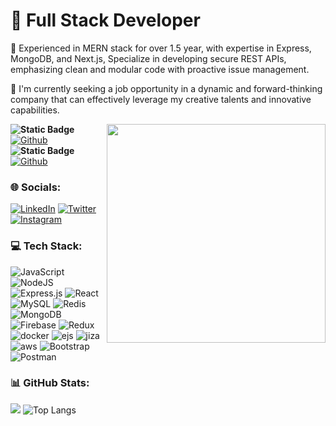 
<!-- https://cdn.dribbble.com/users/1292677/screenshots/6139167/media/5387dc7e035b3efe9d94516044de66a4.gif -->


# 💫    <span align="center"> <strong> Full Stack Developer </strong>  </span>

 🔭 Experienced in MERN stack for over 1.5 year, with expertise in Express, MongoDB, and Next.js, Specialize in developing secure REST APIs, emphasizing clean and modular code with proactive issue management.

 🤝 I'm currently seeking a job opportunity in a dynamic and forward-thinking company that can effectively leverage my creative talents and innovative capabilities.

 <img  align="right" width="350" src = "https://cdn.dribbble.com/users/1292677/screenshots/6139167/media/5387dc7e035b3efe9d94516044de66a4.gif">  

<strong> ![Static Badge](https://img.shields.io/badge/Active%20GitHub%20Account%20%3A--8A2BE2?style=social)
 </strong> [![Github](https://img.shields.io/badge/Github-%230077B5.svg?logo=Github&logoColor=Black)](https://github.com/parth11beelabs)  <br>
 <strong> ![Static Badge](https://img.shields.io/badge/Current%20Project%20%3A--8B4BA3?style=social&link=https%3A%2F%2Fwww.jobsyahan.com%2Fen)
 </strong> [![Github](https://jobsyahan-v3.s3.ap-south-1.amazonaws.com/svg-icons/jobsyahaanmain.svg?logo=Github&logoColor=Black)]([https://github.com/parth11beelabs](https://www.jobsyahan.com/en)) 
 
### 🌐 Socials:
[![LinkedIn](https://img.shields.io/badge/LinkedIn-%230077B5.svg?logo=linkedin&logoColor=white)](https://www.linkedin.com/in/parth23saxena/)
[![Twitter](https://img.shields.io/badge/Twitter-%231DA1F2.svg?logo=Twitter&logoColor=white)](https://twitter.com/saxena100parth)
[![Instagram](https://img.shields.io/badge/Instagram-%23E4405F.svg?logo=Instagram&logoColor=white)](https://www.instagram.com/_parth_23_/) 

### 💻 Tech Stack:
![JavaScript](https://img.shields.io/badge/javascript-%23323330.svg?style=flat&logo=javascript&logoColor=%23F7DF1E) 
![NodeJS](https://img.shields.io/badge/node.js-6DA55F?style=flat&logo=node.js&logoColor=white) 
![Express.js](https://img.shields.io/badge/express.js-%23404d59.svg?style=flat&logo=express&logoColor=%2361DAFB) 
![React](https://img.shields.io/badge/react-%2320232a.svg?style=flat&logo=react&logoColor=%2361DAFB)
![MySQL](https://img.shields.io/badge/mysql-%2300f.svg?style=flat&logo=mysql&logoColor=white) 
![Redis](https://img.shields.io/badge/redis-%23593d88.svg?style=flat&logo=redis&logoColor=white) 
![MongoDB](https://img.shields.io/badge/MongoDB-%234ea94b.svg?style=flat&logo=mongodb&logoColor=white) 
![Firebase](https://img.shields.io/badge/firebase-%2300f.svg?style=flat&logo=firebase&logoColor=white) 
![Redux](https://img.shields.io/badge/redux-%23593d88.svg?style=flat&logo=redux&logoColor=white) 
![docker](https://img.shields.io/badge/docker-%23E34F26.svg?style=flat&logo=docker&logoColor=white) 
![ejs](https://img.shields.io/badge/ejs-%231572B6.svg?style=flat&logo=ejs&logoColor=white) 
![jiza](https://img.shields.io/badge/jira-%23563D7C.svg?style=flat&logo=jira&logoColor=white) 
![aws](https://img.shields.io/badge/AWS-%23430098.svg?style=flat&logo=AWS&logoColor=white) 
![Bootstrap](https://img.shields.io/badge/bootstrap-%23563D7C.svg?style=flat&logo=bootstrap&logoColor=white) 
![Postman](https://img.shields.io/badge/Postman-FF6C37?style=flat&logo=postman&logoColor=white)

### 📊 GitHub Stats:
<!-- ![](https://github-readme-stats.vercel.app/api?username=saxena100parth&theme=algolia&hide_border=true&include_all_commits=false&count_private=false)<br/> -->

![](https://github-readme-streak-stats.herokuapp.com/?user=saxena100parth&theme=tokyonight&layout=compact) ![Top Langs](https://github-readme-stats.vercel.app/api/top-langs/?username=saxena100parth&theme=tokyonight&layout=compact)


